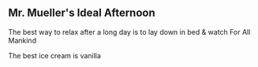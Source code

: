 ## Mr. Mueller's Ideal Afternoon

The best way to relax after a long day is to lay down in bed & watch For All Mankind

The best ice cream is vanilla